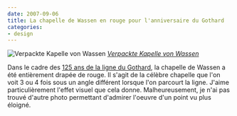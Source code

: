 ```yaml
---
date: 2007-09-06
title: La chapelle de Wassen en rouge pour l'anniversaire du Gothard
categories:
- design
---
```

 <img src="https://farm2.static.flickr.com/1197/1332133769_5d09fb050b.jpg" alt="Verpackte Kapelle von Wassen" />
<em><a href="https://www.flickr.com/photos/clande/1332133769/" title="photo sharing">Verpackte Kapelle von Wassen</a></em>

Dans le cadre des <a href="https://mct.sbb.ch/mct/fr/reiselust/freizeit/messen_events/events/reisen-gottardo.htm" title="125 ans de la ligne du Gothard sur le site des CFF">125 ans de la ligne du Gothard</a>, la chapelle de Wassen a été entièrement drapée de rouge. Il s'agit de la célèbre chapelle que l'on voit 3 ou 4 fois sous un angle différent lorsque l'on parcourt la ligne.
J'aime particulièrement l'effet visuel que cela donne. Malheureusement, je n'ai pas trouvé d'autre photo permettant d'admirer l'oeuvre d'un point vu plus éloigné.
